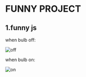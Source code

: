 # FUNNY PROJECT


## 1.funny js

when bulb off:

![off](https://user-images.githubusercontent.com/52570524/82541725-864b2180-9b6e-11ea-9e7f-9fb0af012f58.jpg)

when bulb on:

![on](https://user-images.githubusercontent.com/52570524/82541740-8d722f80-9b6e-11ea-9187-410d0163eaf4.jpg)

